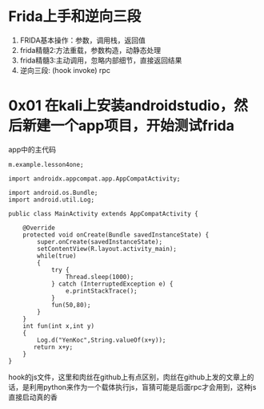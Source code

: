 # Frida上手和逆向三段
1. FRIDA基本操作：参数，调用栈，返回值
2. frida精髓2:方法重载，参数构造，动静态处理
3. frida精髓3:主动调用，忽略内部细节，直接返回结果
4. 逆向三段: (hook invoke) rpc

# 0x01 在kali上安装androidstudio，然后新建一个app项目，开始测试frida
app中的主代码
```
m.example.lesson4one;

import androidx.appcompat.app.AppCompatActivity;

import android.os.Bundle;
import android.util.Log;

public class MainActivity extends AppCompatActivity {

    @Override
    protected void onCreate(Bundle savedInstanceState) {
        super.onCreate(savedInstanceState);
        setContentView(R.layout.activity_main);
        while(true)
        {
            try {
                Thread.sleep(1000);
            } catch (InterruptedException e) {
                e.printStackTrace();
            }
            fun(50,80);
        }
    }
    int fun(int x,int y)
    {
        Log.d("YenKoc",String.valueOf(x+y));
       return x+y;
    }
}
```
hook的js文件，这里和肉丝在github上有点区别，肉丝在github上发的文章上的话，是利用python来作为一个载体执行js，盲猜可能是后面rpc才会用到，这种js直接启动真的香
